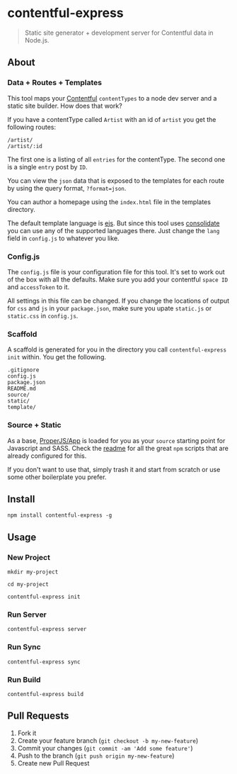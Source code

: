 contentful-express
==================

> Static site generator + development server for Contentful data in Node.js.



## About



### Data + Routes + Templates
This tool maps your [Contentful](https://www.contentful.com/) `contentTypes` to a node dev server and a static site builder. How does that work?

If you have a contentType called `Artist` with an id of `artist` you get the following routes:

```shell
/artist/
/artist/:id
```

The first one is a listing of all `entries` for the contentType. The second one is a single `entry` post by `ID`.

You can view the `json` data that is exposed to the templates for each route by using the query format, `?format=json`.

You can author a homepage using the `index.html` file in the templates directory.

The default template language is [ejs](https://github.com/tj/ejs). But since this tool uses [consolidate](https://www.npmjs.com/package/consolidate) you can use any of the supported languages there. Just change the `lang` field in `config.js` to whatever you like.



### Config.js
The `config.js` file is your configuration file for this tool. It's set to work out of the box with all the defaults. Make sure you add your contentful `space ID` and `accessToken` to it.

All settings in this file can be changed. If you change the locations of output for `css` and `js` in your `package.json`, make sure you upate `static.js` or `static.css` in `config.js`.



### Scaffold
A scaffold is generated for you in the directory you call `contentful-express init` within. You get the following.


```shell
.gitignore
config.js
package.json
README.md
source/
static/
template/
```



### Source + Static
As a base, [ProperJS/App](https://github.com/ProperJS/App) is loaded for you as your `source` starting point for Javascript and SASS. Check the [readme](https://github.com/ProperJS/App#workflow) for all the great `npm` scripts that are already configured for this.

If you don't want to use that, simply trash it and start from scratch or use some other boilerplate you prefer.




## Install
```shell
npm install contentful-express -g
```



## Usage

### New Project
```shell
mkdir my-project

cd my-project

contentful-express init
```



### Run Server
```shell
contentful-express server
```



### Run Sync
```shell
contentful-express sync
```



### Run Build
```shell
contentful-express build
```



## Pull Requests
1. Fork it
2. Create your feature branch (`git checkout -b my-new-feature`)
3. Commit your changes (`git commit -am 'Add some feature'`)
4. Push to the branch (`git push origin my-new-feature`)
5. Create new Pull Request
